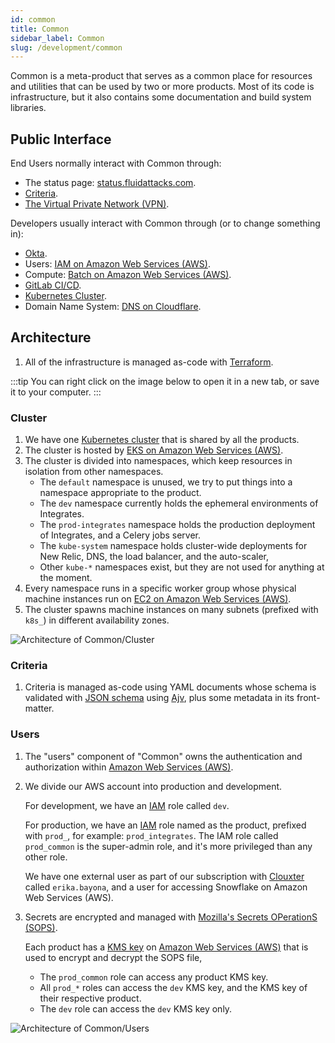 ```yaml
---
id: common
title: Common
sidebar_label: Common
slug: /development/common
---
```


Common is a meta-product
that serves as a common place for resources and utilities
that can be used by two or more products.
Most of its code is infrastructure,
but it also contains some documentation
and build system libraries.

## Public Interface

End Users normally interact with Common through:

- The status page: [status.fluidattacks.com](https://status.fluidattacks.com/).
- [Criteria](/criteria).
- [The Virtual Private Network (VPN)](/development/stack/aws/vpn).

Developers usually interact with Common through (or to change something in):

- [Okta](/development/stack/okta).
- Users: [IAM on Amazon Web Services (AWS)](/development/stack/aws/iam).
- Compute: [Batch on Amazon Web Services (AWS)](/development/stack/aws/batch).
- [GitLab CI/CD](/development/stack/gitlab-ci).
- [Kubernetes Cluster](/development/stack/kubernetes).
- Domain Name System: [DNS on Cloudflare](/development/stack/cloudflare).

## Architecture

1. All of the infrastructure
   is managed as-code
   with [Terraform](/development/stack/terraform).

:::tip
You can right click on the image below
to open it in a new tab,
or save it to your computer.
:::

### Cluster

1. We have one [Kubernetes cluster](/development/stack/kubernetes)
   that is shared by all the products.
1. The cluster is hosted by
   [EKS on Amazon Web Services (AWS)](/development/stack/aws/eks).
1. The cluster is divided into namespaces,
   which keep resources in isolation from other namespaces.
   - The `default` namespace is unused,
     we try to put things into a namespace appropriate to the product.
   - The `dev` namespace
     currently holds the ephemeral environments of Integrates.
   - The `prod-integrates` namespace holds the production deployment
     of Integrates,
     and a Celery jobs server.
   - The `kube-system` namespace holds cluster-wide deployments
     for New Relic, DNS, the load balancer, and the auto-scaler,
   - Other `kube-*` namespaces exist,
     but they are not used for anything at the moment.
1. Every namespace runs in a specific worker group
   whose physical machine instances run
   on [EC2 on Amazon Web Services (AWS)](/development/stack/aws/ec2).
1. The cluster spawns machine instances
   on many subnets (prefixed with `k8s_`)
   in different availability zones.

![Architecture of Common/Cluster](./common-cluster-arch.dot.svg)

### Criteria

1. Criteria is managed as-code using YAML documents
   whose schema is validated with [JSON schema](http://json-schema.org/)
   using [Ajv](https://ajv.js.org/),
   plus some metadata in its front-matter.

### Users

1. The "users" component of "Common"
   owns the authentication and authorization within
   [Amazon Web Services (AWS)](/development/stack/aws).
1. We divide our AWS account
   into production and development.

   For development,
   we have an [IAM](/development/stack/aws/iam) role
   called `dev`.

   For production,
   we have an [IAM](/development/stack/aws/iam) role
   named as the product, prefixed with `prod_`, for example: `prod_integrates`.
   The IAM role called `prod_common`
   is the super-admin role,
   and it's more privileged than any other role.

   We have one external user
   as part of our subscription with [Clouxter](https://clouxter.com/)
   called `erika.bayona`,
   and a user for accessing Snowflake on Amazon Web Services (AWS).

1. Secrets are encrypted
   and managed with [Mozilla's Secrets OPerationS (SOPS)](/development/stack/sops).

   Each product has a [KMS key](/development/stack/aws/kms)
   on [Amazon Web Services (AWS)](/development/stack/aws)
   that is used to encrypt and decrypt the SOPS file,

   - The `prod_common` role can access any product KMS key.
   - All `prod_*` roles can access the `dev` KMS key,
     and the KMS key of their respective product.
   - The `dev` role can access the `dev` KMS key only.

![Architecture of Common/Users](./common-users-arch.dot.svg)
